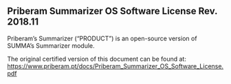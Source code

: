Priberam Summarizer OS Software License Rev. 2018.11
-----------------------------------------------------------------------------------------------------------------------------------
Priberam’s Summarizer (“PRODUCT”) is an open-source version of SUMMA’s Summarizer module.

The original certified version of this document can be found at: https://www.priberam.pt/docs/Priberam_Summarizer_OS_Software_License.pdf
